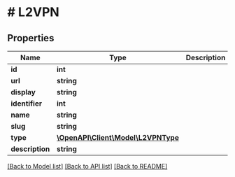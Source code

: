# # L2VPN

## Properties

Name | Type | Description | Notes
------------ | ------------- | ------------- | -------------
**id** | **int** |  | [readonly]
**url** | **string** |  | [readonly]
**display** | **string** |  | [readonly]
**identifier** | **int** |  | [optional]
**name** | **string** |  |
**slug** | **string** |  |
**type** | [**\OpenAPI\Client\Model\L2VPNType**](L2VPNType.md) |  | [optional]
**description** | **string** |  | [optional]

[[Back to Model list]](../../README.md#models) [[Back to API list]](../../README.md#endpoints) [[Back to README]](../../README.md)
